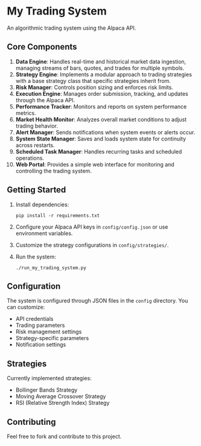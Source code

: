 # My Trading System

An algorithmic trading system using the Alpaca API.

## Core Components

1. **Data Engine**: Handles real-time and historical market data ingestion, managing streams of bars, quotes, and trades for multiple symbols.
2. **Strategy Engine**: Implements a modular approach to trading strategies with a base strategy class that specific strategies inherit from.
3. **Risk Manager**: Controls position sizing and enforces risk limits.
4. **Execution Engine**: Manages order submission, tracking, and updates through the Alpaca API.
5. **Performance Tracker**: Monitors and reports on system performance metrics.
6. **Market Health Monitor**: Analyzes overall market conditions to adjust trading behavior.
7. **Alert Manager**: Sends notifications when system events or alerts occur.
8. **System State Manager**: Saves and loads system state for continuity across restarts.
9. **Scheduled Task Manager**: Handles recurring tasks and scheduled operations.
10. **Web Portal**: Provides a simple web interface for monitoring and controlling the trading system.

## Getting Started

1. Install dependencies:
   ```
   pip install -r requirements.txt
   ```

2. Configure your Alpaca API keys in `config/config.json` or use environment variables.

3. Customize the strategy configurations in `config/strategies/`.

4. Run the system:
   ```
   ./run_my_trading_system.py
   ```

## Configuration

The system is configured through JSON files in the `config` directory. You can customize:

- API credentials
- Trading parameters
- Risk management settings
- Strategy-specific parameters
- Notification settings

## Strategies

Currently implemented strategies:

- Bollinger Bands Strategy
- Moving Average Crossover Strategy
- RSI (Relative Strength Index) Strategy

## Contributing

Feel free to fork and contribute to this project.
